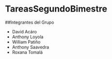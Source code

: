 # TareasSegundoBimestre
##Integrantes del Grupo
* David Acáro
* Anthony Loyola
* William Patiño
* Anthony Saavedra
* Roxana Tomalá
